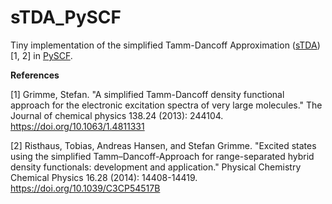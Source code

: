 # sTDA_PySCF

Tiny implementation of the simplified Tamm-Dancoff Approximation ([sTDA](https://github.com/grimme-lab/stda))[1, 2] in [PySCF](https://pyscf.org/).


**References**

[1] Grimme, Stefan. "A simplified Tamm-Dancoff density functional approach for the electronic excitation spectra of very large molecules." The Journal of chemical physics 138.24 (2013): 244104.
    https://doi.org/10.1063/1.4811331

[2] Risthaus, Tobias, Andreas Hansen, and Stefan Grimme. "Excited states using the simplified Tamm–Dancoff-Approach for range-separated hybrid density functionals: development and application." Physical Chemistry Chemical Physics 16.28 (2014): 14408-14419.
    https://doi.org/10.1039/C3CP54517B 

